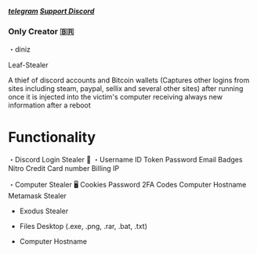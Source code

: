 ##### [telegram](https://t.me/+IXPlSsHhrJA2ZWIx)   [Support Discord](https://discord.gg/fb537jfh)
### Only Creator 🇧🇷
・diniz

Leaf-Stealer

A thief of discord accounts and Bitcoin wallets (Captures other logins from sites including steam, paypal, sellix and several other sites) after running once it is injected into the victim's computer receiving always new information after a reboot

# Functionality 
・Discord Login Stealer 👾
  ・Username
  ID
  Token
  Password
  Email
  Badges
  Nitro
  Credit Card number
  Billing
  IP

・Computer Stealer 🖥️
  Cookies 
  Password 
  2FA Codes
  Computer Hostname
  Metamask Stealer 
  - Exodus Stealer 
  - Files Desktop (.exe, .png, .rar, .bat, .txt)

- Computer Hostname
